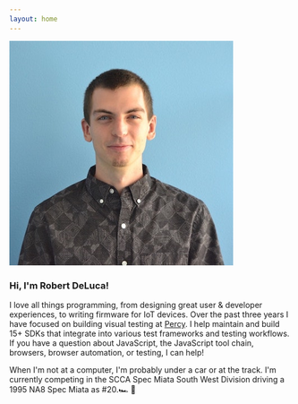 ```yaml
---
layout: home
---
```


<div class="bio-container">
  <div class="image">
    <img alt="Robert DeLuca Portrait" src="assets/images/robert-deluca-bio-portrait.jpg" />
  </div>
  <div class="bio">
    <h3 class="headline">
      Hi, I'm <span>Robert DeLuca</span>!
    </h3>
    <p>
      I love all things programming, from designing great user & developer
      experiences, to writing firmware for IoT devices. Over the past three
      years I have focused on building visual testing at <a href="https://percy.io">Percy</a>.
      I help maintain and build 15+ SDKs that integrate into various test
      frameworks and testing workflows. If you have a question about JavaScript,
      the JavaScript tool chain, browsers, browser automation, or testing, I can help!
    </p>
    <p>
      When I'm not at a computer, I'm probably under a car or at the
      track. I'm currently competing in the SCCA Spec Miata South West
      Division driving a 1995 NA8 Spec Miata as #20.🏎 🏁
    </p>
  </div>
</div>
